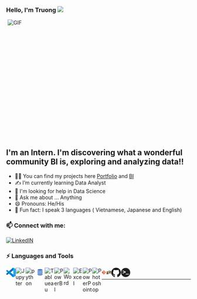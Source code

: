 ### Hello,  I'm Truong <img src="https://raw.githubusercontent.com/MartinHeinz/MartinHeinz/master/wave.gif" width="30px">

 <img align="right" alt="GIF" src="https://user-images.githubusercontent.com/93698809/145155444-ca5085a9-7dc5-48ad-8743-8bfde5c7c94b.gif" width="500" height="350" />
 
 
## **I'm an Intern. I'm discovering what a wonderful community BI is, exploring and analyzing data!!**
- 👨‍💻 You can find my projects here [Portfolio](https://www.linkedin.com/login) and [BI](https://public.tableau.com/)
- ✍ I’m currently learning Data Analyst
- 🤔 I'm looking for help in Data Science
- 💬 Ask me about ... Anything
- 😄 Pronouns: He/His
- 🌱 Fun fact: I speak 3 languages ( Vietnamese, Japanese and English)


### 📫 Connect with me:

[![LinkedIN](https://img.shields.io/badge/LinkedIn-0077B5?style=for-the-badge&logo=linkedin&color=%23003140&logoColor=white)](https://www.linkedin.com/in/quanngha/)



### ⚡ Languages and Tools

<img align="left" alt="Visual Studio Code" width="26px" src="https://raw.githubusercontent.com/github/explore/80688e429a7d4ef2fca1e82350fe8e3517d3494d/topics/visual-studio-code/visual-studio-code.png" />
<img align="left" alt="Jupyter" width="27px" src="https://user-images.githubusercontent.com/93107832/145180741-5a5f421f-411e-44dd-8d7b-d14c8571699a.jpeg" />
<img align="left" alt="python" width="27px" src="https://user-images.githubusercontent.com/93107832/145171697-ff4cea5e-4bae-4568-87ec-fc14b7f5ce73.png" />
<img align="left" alt="SQL" width="25px" src="https://raw.githubusercontent.com/github/explore/80688e429a7d4ef2fca1e82350fe8e3517d3494d/topics/sql/sql.png" />
<img align="left" alt="Tablueau" width="26px" src="https://user-images.githubusercontent.com/93698809/145163403-1e7f6365-0b17-44a2-b3bb-95b804932d25.png" />
<img align="left" alt="PowerBI" width="26px" src="https://user-images.githubusercontent.com/93698809/145163146-9fd1235f-8368-4d7d-8e7d-c78c7a8c5a89.png" />
<img align="left" alt="Word" width="26px" src="https://user-images.githubusercontent.com/93107832/145179345-45452cbc-da4d-48a1-8227-f5acc6b7e4b7.png" />
<img align="left" alt="Excel" width="26px" src="https://user-images.githubusercontent.com/93107832/145178141-9e4a5128-811f-44cd-a527-c2b71a9ad3ec.png" />
<img align="left" alt="PowerPoint" width="26px" src="https://user-images.githubusercontent.com/93107832/145179478-b08abcf6-867b-48cf-9c2c-e43f73f44bce.png" />

<img align="left" alt="Photoshop" width="26px" src="https://user-images.githubusercontent.com/93107832/145179597-ea21bb30-2964-4c38-be44-d6e10adaaae0.png" />
<img align="left" alt="Git" width="26px" src="https://raw.githubusercontent.com/github/explore/80688e429a7d4ef2fca1e82350fe8e3517d3494d/topics/git/git.png" />
<img align="left" alt="GitHub" width="26px" src="https://raw.githubusercontent.com/github/explore/78df643247d429f6cc873026c0622819ad797942/topics/github/github.png" />
<img align="left" alt="Terminal" width="26px" src="https://raw.githubusercontent.com/github/explore/80688e429a7d4ef2fca1e82350fe8e3517d3494d/topics/terminal/terminal.png" />

<br />

---




